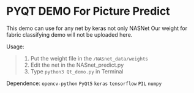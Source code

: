 # PYQT DEMO For Picture Predict 

This demo can use for any net by keras not only NASNet
Our weight for fabric classifying demo will not be uploaded here.

Usage:
> 1. Put the weight file in the `/NASnet_data/weights`
> 2. Edit the net in the NASnet_predict.py
> 3. Type `python3 Qt_demo.py` in Terminal


Dependence:
`opencv-python`
`PyQt5`
`keras`
`tensorflow`
`PIL`
`numpy`